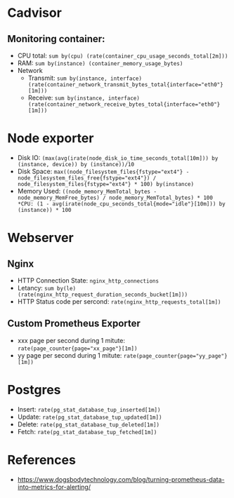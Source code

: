 # Cadvisor
## Monitoring container:
* CPU total: `sum by(cpu) (rate(container_cpu_usage_seconds_total[2m]))`
* RAM: `sum by(instance) (container_memory_usage_bytes)`
* Network
    - Transmit: `sum by(instance, interface) (rate(container_network_transmit_bytes_total{interface="eth0"}[1m]))`
    - Receive: `sum by(instance, interface) (rate(container_network_receive_bytes_total{interface="eth0"}[1m]))`

# Node exporter
* Disk IO: `(max(avg(irate(node_disk_io_time_seconds_total[10m])) by (instance, device)) by (instance))/10`
* Disk Space: `max((node_filesystem_files{fstype="ext4"} - node_filesystem_files_free{fstype="ext4"}) / node_filesystem_files{fstype="ext4"} * 100) by(instance)`
* Memory Used: `((node_memory_MemTotal_bytes - node_memory_MemFree_bytes) / node_memory_MemTotal_bytes) * 100
*CPU: (1 - avg(irate(node_cpu_seconds_total{mode="idle"}[10m])) by (instance)) * 100`

# Webserver
## Nginx
* HTTP Connection State: `nginx_http_connections`
* Letancy: `sum by(le)(rate(nginx_http_request_duration_seconds_bucket[1m]))`
* HTTP Status code per sercond: `rate(nginx_http_requests_total[1m])`
## Custom Prometheus Exporter
* xxx page per second during 1 mitute: `rate(page_counter{page="xx_page"}[1m])`
* yy page per second during 1 mitute: `rate(page_counter{page="yy_page"}[1m])`

# Postgres
* Insert: `rate(pg_stat_database_tup_inserted[1m])`
* Update: `rate(pg_stat_database_tup_updated[1m])`
* Delete: `rate(pg_stat_database_tup_deleted[1m])`
* Fetch: `rate(pg_stat_database_tup_fetched[1m])`



# References
* https://www.dogsbodytechnology.com/blog/turning-prometheus-data-into-metrics-for-alerting/